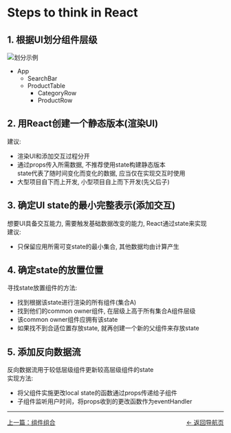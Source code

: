# Steps to think in React
## 1. 根据UI划分组件层级
![划分示例](https://react.docschina.org/static/eb8bda25806a89ebdc838813bdfa3601/6b2ea/thinking-in-react-components.png)
- App
  - SearchBar
  - ProductTable
    - CategoryRow
    - ProductRow
  

## 2. 用React创建一个静态版本(渲染UI)
建议:
- 渲染UI和添加交互过程分开
- 通过props传入所需数据, 不推荐使用state构建静态版本  
  state代表了随时间变化而变化的数据, 应当仅在实现交互时使用
- 大型项目自下而上开发, 小型项目自上而下开发(先父后子)

## 3. 确定UI state的最小完整表示(添加交互)
想要UI具备交互能力, 需要触发基础数据改变的能力, React通过state来实现  
建议: 
- 只保留应用所需可变state的最小集合, 其他数据均由计算产生
## 4. 确定state的放置位置
寻找state放置组件的方法: 
- 找到根据该state进行渲染的所有组件(集合A)
- 找到他们的common owner组件, 在层级上高于所有集合A组件层级
- 该common owner组件应拥有该state
- 如果找不到合适位置存放state, 就再创建一个新的父组件来存放state
## 5. 添加反向数据流
反向数据流用于较低层级组件更新较高层级组件的state  
实现方法: 
- 将父组件实施更改local state的函数通过props传递给子组件
- 子组件监听用户时间，将props收到的更改函数作为eventHandler

***
[上一篇：组件组合](./11%20Component%20Composition.md)
<u style="float:right;">[<- 返回导航页](./beforeTutorial.md)</u>